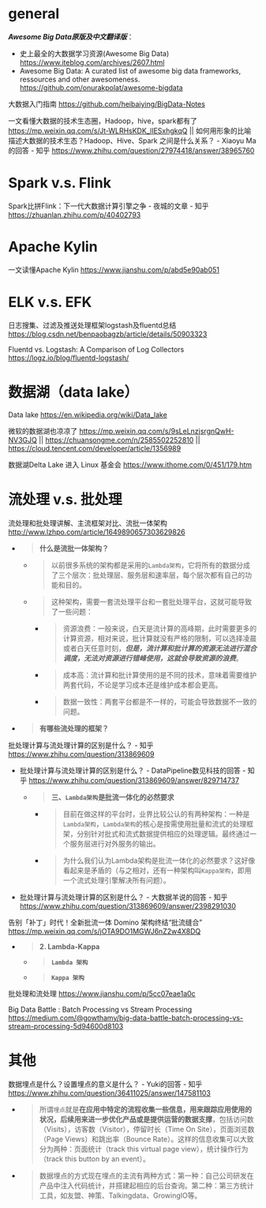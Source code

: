
# general

***Awesome Big Data原版及中文翻译版***：
- 史上最全的大数据学习资源(Awesome Big Data) https://www.iteblog.com/archives/2607.html
- Awesome Big Data: A curated list of awesome big data frameworks, ressources and other awesomeness. https://github.com/onurakpolat/awesome-bigdata

大数据入门指南 https://github.com/heibaiying/BigData-Notes

一文看懂大数据的技术生态圈，Hadoop，hive，spark都有了 https://mp.weixin.qq.com/s/Jt-WLRHsKDK_lIESxhgkqQ || 如何用形象的比喻描述大数据的技术生态？Hadoop、Hive、Spark 之间是什么关系？ - Xiaoyu Ma的回答 - 知乎 https://www.zhihu.com/question/27974418/answer/38965760

# Spark v.s. Flink

Spark比拼Flink：下一代大数据计算引擎之争 - 夜城的文章 - 知乎 https://zhuanlan.zhihu.com/p/40402793

# Apache Kylin

一文读懂Apache Kylin https://www.jianshu.com/p/abd5e90ab051

# ELK v.s. EFK

日志搜集、过滤及推送处理框架logstash及fluentd总结 https://blog.csdn.net/benpaobagzb/article/details/50903323

Fluentd vs. Logstash: A Comparison of Log Collectors https://logz.io/blog/fluentd-logstash/

# 数据湖（data lake）

Data lake https://en.wikipedia.org/wiki/Data_lake

微软的数据湖也凉凉了 https://mp.weixin.qq.com/s/9sLeLnzjsrgnQwH-NV3GJQ || https://chuansongme.com/n/2585502252810 || https://cloud.tencent.com/developer/article/1356989

数据湖Delta Lake 进入 Linux 基金会 https://www.ithome.com/0/451/179.htm

# 流处理 v.s. 批处理

流处理和批处理讲解、主流框架对比、流批一体架构 http://www.lzhpo.com/article/1649890657303629826
- > **什么是流批一体架构？**
  * > 以前很多系统的架构都是采用的`Lambda架构`，它将所有的数据分成了三个层次：批处理层、服务层和速率层，每个层次都有自己的功能和目的。
  * > 这种架构，需要一套流处理平台和一套批处理平台，这就可能导致了一些问题：
    + > 资源浪费：一般来说，白天是流计算的高峰期，此时需要更多的计算资源，相对来说，批计算就没有严格的限制，可以选择凌晨或者白天任意时刻，***但是，流计算和批计算的资源无法进行混合调度，无法对资源进行错峰使用，这就会导致资源的浪费***。
    + > 成本高：流计算和批计算使用的是不同的技术，意味着需要维护两套代码，不论是学习成本还是维护成本都会更高。
    + > 数据一致性：两套平台都是不一样的，可能会导致数据不一致的问题。
- > **有哪些流处理的框架？**

批处理计算与流处理计算的区别是什么？ - 知乎 https://www.zhihu.com/question/313869609
- 批处理计算与流处理计算的区别是什么？ - DataPipeline数见科技的回答 - 知乎 https://www.zhihu.com/question/313869609/answer/829714737
  * > **三、`Lambda架构`是批流一体化的必然要求**
    + > 目前在做这样的平台时，业界比较公认的有两种架构：一种是`Lambda架构`，`Lambda架构`的核心是按需使用批量和流式的处理框架，分别针对批式和流式数据提供相应的处理逻辑。最终通过一个服务层进行对外服务的输出。
    + > 为什么我们认为Lambda架构是批流一体化的必然要求？这好像看起来是矛盾的（与之相对，还有一种架构叫`Kappa架构`，即用一个流式处理引擎解决所有问题）。
- 批处理计算与流处理计算的区别是什么？ - 大数据羊说的回答 - 知乎 https://www.zhihu.com/question/313869609/answer/2398291030

告别「补丁」时代！全新批流一体 Domino 架构终结“批流缝合” https://mp.weixin.qq.com/s/jOTA9DO1MGWJ6nZ2w4X8DQ
- > **2. Lambda-Kappa**
  * > **`Lambda 架构`**
  * > **`Kappa 架构`**

批处理和流处理 https://www.jianshu.com/p/5cc07eae1a0c

Big Data Battle : Batch Processing vs Stream Processing https://medium.com/@gowthamy/big-data-battle-batch-processing-vs-stream-processing-5d94600d8103

# 其他

数据埋点是什么？设置埋点的意义是什么？ - Yuki的回答 - 知乎 https://www.zhihu.com/question/36411025/answer/147581103
- > 所谓`埋点`就是**在应用中特定的流程收集一些信息，用来跟踪应用使用的状况，后续用来进一步优化产品或是提供运营的数据支撑**，包括访问数（Visits），访客数（Visitor），停留时长（Time On Site），页面浏览数（Page Views）和跳出率（Bounce Rate）。这样的信息收集可以大致分为两种：页面统计（track this virtual page view），统计操作行为（track this button by an event）。 
- > 数据埋点的方式现在埋点的主流有两种方式：第一种：自己公司研发在产品中注入代码统计，并搭建起相应的后台查询。第二种：第三方统计工具，如友盟、神策、Talkingdata、GrowingIO等。
